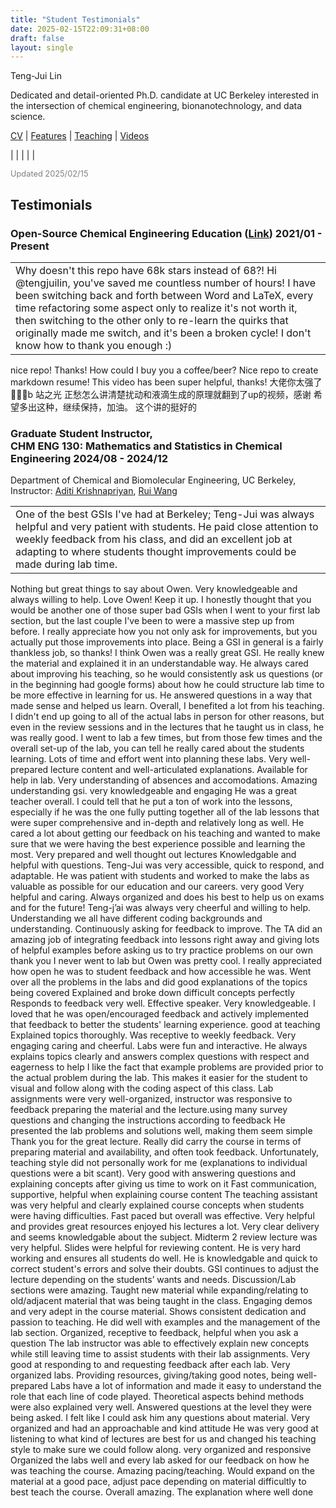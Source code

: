 ```yaml
---
title: "Student Testimonials"
date: 2025-02-15T22:09:31+08:00
draft: false
layout: single
---
```


<div class="cv">

<span class="name">Teng-Jui Lin</span>

<span class="info">Dedicated and detail-oriented Ph.D. candidate at UC Berkeley interested in the intersection of chemical engineering, bionanotechnology, and data science.</span>

<span class="info">[CV](../) | [Features](../features) | [Teaching](../teaching) | [Videos](../videos)</span>

<span class="info">[<i class='far fa-envelope fa-fw'></i>](mailto:tengjuilin@berkeley.edu) | [<i class='fab fa-github fa-fw'></i>](https://github.com/tengjuilin) | [<i class='fab fa-linkedin fa-fw'></i>](https://www.linkedin.com/in/tengjuilin/) | [<i class='fab fa-youtube fa-fw'></i>](https://www.youtube.com/@thenanokid) | [<i class='fab fa-orcid fa-fw'></i>](https://orcid.org/0000-0002-4691-1059) | [<i class='fas fa-graduation-cap'></i>](https://scholar.google.com/citations?user=gDIYT8gAAAAJ)</span>

<span class="info" style="color: gray; font-size: 0.8rem;">Updated 2025/02/15</span>

## Testimonials

### Open-Source Chemical Engineering Education ([Link](https://tengjuilin.netlify.app/resources/))	<time> 2021/01 - Present </time>

||
|-|
|Why doesn't this repo have 68k stars instead of 68?! Hi @tengjuilin, you've saved me countless number of hours! I have been switching back and forth between Word and LaTeX, every time refactoring some aspect only to realize it's not worth it, then switching to the other only to re-learn the quirks that originally made me switch, and it's been a broken cycle! I don't know how to thank you enough :)|
nice repo! Thanks! How could I buy you a coffee/beer?
Nice repo to create markdown resume!
This video has been super helpful, thanks!
大佬你太强了🤩🤩🤩b 站之光
正愁怎么讲清楚扰动和液滴生成的原理就翻到了up的视频，感谢
希望多出这种，继续保持，加油。
这个讲的挺好的

### Graduate Student Instructor, <br/> CHM ENG 130: Mathematics and Statistics in Chemical Engineering <time> 2024/08 - 2024/12 </time>

<location> Department of Chemical and Biomolecular Engineering, UC Berkeley, Instructor: [Aditi Krishnapriyan](https://chemistry.berkeley.edu/people/aditi-krishnapriyan), [Rui Wang](https://chemistry.berkeley.edu/people/rui-wang) </location>

||
|-|
|One of the best GSIs I've had at Berkeley; Teng-Jui was always helpful and very patient with students. He paid close attention to weekly feedback from his class, and did an excellent job at adapting to where students thought improvements could be made during lab time.|
Nothing but great things to say about Owen. Very knowledgeable and always willing to help.
Love Owen!
Keep it up. I honestly thought that you would be another one of those super bad GSIs when I went to your first lab section, but the last couple I've been to were a massive step up from before. I really appreciate how you not only ask for improvements, but you actually put those improvements into place. Being a GSI in general is a fairly thankless job, so thanks!
I think Owen was a really great GSI. He really knew the material and explained it in an understandable way. He always cared about improving his teaching, so he would consistently ask us questions (or in the beginning had google forms) about how he could structure lab time to be more effective in learning for us. He answered questions in a way that made sense and helped us learn. Overall, I benefited a lot from his teaching. I didn't end up going to all of the actual labs in person for other reasons, but even in the review sessions and in the lectures that he taught us in class, he was really good.
I went to lab a few times, but from those few times and the overall set-up of the lab, you can tell he really cared about the students learning. Lots of time and effort went into planning these labs.
Very well-prepared lecture content and well-articulated explanations. Available for help in lab. Very understanding of absences and accomodations.
Amazing understanding gsi. very knowledgeable and engaging
He was a great teacher overall. I could tell that he put a ton of work into the lessons, especially if he was the one fully putting together all of the lab lessons that were super comprehensive and in-depth and relatively long as well. He cared a lot about getting our feedback on his teaching and wanted to make sure that we were having the best experience possible and learning the most.
Very prepared and well thought out lectures
Knowledgable and helpful with questions.
Teng-Jui was very accessible, quick to respond, and adaptable. He was patient with students and worked to make the labs as valuable as possible for our education and our careers.
very good
Very helpful and caring. Always organized and does his best to help us on exams and for the future!
Teng-j’ai was always very cheerful and willing to help. Understanding we all have different coding backgrounds and understanding. Continuously asking for feedback to improve.
The TA did an amazing job of integrating feedback into lessons right away and giving lots of helpful examples before asking us to try practice problems on our own
thank you
I never went to lab but Owen was pretty cool. I really appreciated how open he was to student feedback and how accessible he was.
Went over all the problems in the labs and did good explanations of the topics being covered
Explained and broke down difficult concepts perfectly
Responds to feedback very well. Effective speaker. Very knowledgeable.
I loved that he was open/encouraged feedback and actively implemented that feedback to better the students' learning experience.
good at teaching
Explained topics thoroughly. Was receptive to weekly feedback.
Very engaging caring and cheerful. Labs were fun and interactive.
He always explains topics clearly and answers complex questions with respect and eagerness to help
I like the fact that example problems are provided prior to the actual problem during the lab. This makes it easier for the student to visual and follow along with the coding aspect of this class.
Lab assignments were very well-organized, instructor was responsive to feedback
preparing the material and the lecture.using many survey questions and changing the instructions according to feedback
He presented the lab problems and solutions well, making them seem simple
Thank you for the great lecture.
Really did carry the course in terms of preparing material and availability, and often took feedback. Unfortunately, teaching style did not personally work for me (explanations to individual questions were a bit scant).
Very good with answering questions and explaining concepts after giving us time to work on it
Fast communication, supportive, helpful when explaining course content
The teaching assistant was very helpful and clearly explained course concepts when students were having difficulties.
Fast paced but overall was effective.
Very helpful and provides great resources
enjoyed his lectures a lot. Very clear delivery and seems knowledgable about the subject. Midterm 2 review lecture was very helpful. Slides were helpful for reviewing content.
He is very hard working and ensures all students do well. He is knowledgable and quick to correct student's errors and solve their doubts.
GSI continues to adjust the lecture depending on the students’ wants and needs.
Discussion/Lab sections were amazing. Taught new material while expanding/relating to old/adjacent material that was being taught in the class.
Engaging demos and very adept in the course material. Shows consistent dedication and passion to teaching.
He did well with examples and the management of the lab section.
Organized, receptive to feedback, helpful when you ask a question
The lab instructor was able to effectively explain new concepts while still leaving time to assist students with their lab assignments.
Very good at responding to and requesting feedback after each lab. Very organized labs.
Providing resources, giving/taking good notes, being well-prepared
Labs have a lot of information and made it easy to understand the role that each line of code played. Theoretical aspects behind methods were also explained very well.
Answered questions at the level they were being asked. I felt like I could ask him any questions about material.
Very organized and had an approachable and kind attitude
He was very good at listening to what kind of lectures are best for us and changed his teaching style to make sure we could follow along.
very organized and responsive
Organized the labs well and every lab asked for our feedback on how he was teaching the course.
Amazing pacing/teaching. Would expand on the material at a good pace, adjust pace depending on material difficultly to best teach the course. Overall amazing.
The explanation where well done

</div>

<link rel="stylesheet" type="text/css" href="/css/teaching.css">
<script type="text/javascript">
var ol_tags = document.getElementsByTagName('ol')
for (var i=0, max=ol_tags.length; i < max; i++) {
    ol_tags[i].setAttribute('reversed', 'reversed')
}
</script>
